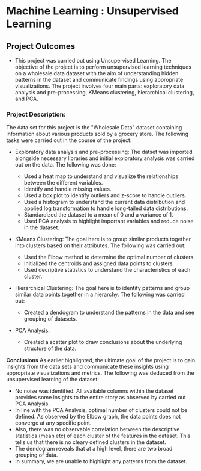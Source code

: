 # Machine Learning : Unsupervised Learning

## Project Outcomes
- This project was carried out using Unsupervised Learning. The objective of the project is to perform unsupervised learning techniques on a wholesale data dataset with the aim of understanding hidden patterns in the dataset and communicate findings using appropriate visualizations. The project involves four main parts: exploratory data analysis and pre-processing, KMeans clustering, hierarchical clustering, and PCA.

### Project Description:

The data set for this project is the "Wholesale Data" dataset containing information about various products sold by a grocery store.
The following tasks were carried out in the course of the project:

-	Exploratory data analysis and pre-processing: The datset was imported alongside necessary libraries and initial exploratory analysis was carried out on the data. The following was done:<br>
    - Used a heat map to understand and visualize the relationships between the different variables.<br>
    - Identify and handle missing values.<br>
    - Used a box plot to identify outliers and z-score to handle outliers.<br>
    - Used a histogram to understand the current data distribution and applied log transformation to handle long-tailed data       distributions.<br>
    - Standardized the dataset to a mean of 0 and a variance of 1.<br>
    - Used PCA analysis to highlight important variables and reduce noise in the dataset.<br>
  
-	KMeans Clustering: The goal here is to group similar products together into clusters based on their attributes. The following was carried out:<br>
    - Used the Elbow method to determine the optimal number of clusters.<br>
    - Initialized the centroids and assigned data points to clusters.<br>
    - Used decriptive statistics to understand the characteristics of each cluster.<br>

- Hierarchical Clustering: The goal here is to identify patterns and group similar data points together in a hierarchy. The following was carried out:<br>
    - Created a dendogram to understand the patterns in the data and see grouping of datasets.<br>

- PCA Analysis:<br>
    - Created a scatter plot to draw conclusions about the underlying structure of the data.<br>

**Conclusions**
As earlier highlighted, the ultimate goal of the project is to gain insights from the data sets and communicate these insights using appropriate visualizations and metrics. The following was deduced from the unsupervised learning of the dataset:<br>

- No noise was identified. All available columns within the dataset provides some insights to the entire story as observed by carried out PCA Analysis.<br>
- In line with the PCA Analysis, optimal number of clusters could not be defined. As observed by the Elbow graph, the data points does not converge at any specific point.<br>
- Also, there was no observable correlation between the descriptive statistics (mean etc) of each cluster of the    features in the dataset. This tells us that there is no cleary defined clusters in the dataset.<br>
- The dendogram reveals that at a high level, there are two broad grouping of data.<br>
- In summary, we are unable to highlight any patterns from the dataset. <br>
